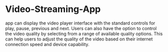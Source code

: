 # Video-Streaming-App
app can display the video player interface with the standard controls for play, pause, previous and next. Users can also have the option to control the video quality by selecting from a range of available quality options. This can help users to adjust the quality of the video based on their internet connection speed and device capability.
